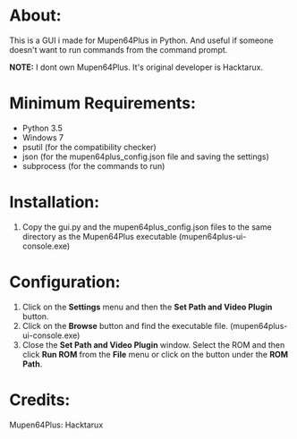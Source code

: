 

# About: 
This is a GUI i made for Mupen64Plus in Python. And useful if someone doesn't want to run commands from the command prompt.

**NOTE:** I dont own Mupen64Plus. It's original developer is Hacktarux. 

# Minimum Requirements:

- Python 3.5
- Windows 7
- psutil (for the compatibility checker)
- json (for the mupen64plus_config.json file and saving the settings)
- subprocess (for the commands to run)

# Installation:

1. Copy the gui.py and the mupen64plus_config.json files to the same directory as the Mupen64Plus executable (mupen64plus-ui-console.exe)

# Configuration:

1. Click on the **Settings** menu and then the **Set Path and Video Plugin** button.
2. Click on the **Browse** button and find the executable file. (mupen64plus-ui-console.exe)
3. Close the **Set Path and Video Plugin** window. Select the ROM and then click **Run ROM** from the **File** menu or click on the button under the **ROM Path**.


# Credits:

Mupen64Plus: Hacktarux

